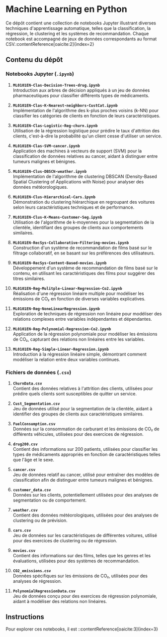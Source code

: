 # Machine Learning en Python

Ce dépôt contient une collection de notebooks Jupyter illustrant diverses techniques d'apprentissage automatique, telles que la classification, la régression, le clustering et les systèmes de recommandation. Chaque notebook est accompagné de jeux de données correspondants au format CSV.&#8203;:contentReference[oaicite:2]{index=2}

## Contenu du dépôt

### Notebooks Jupyter (`.ipynb`)

1. **`ML0101EN-Clas-Decision-Trees-drug.ipynb`**  
   Introduction aux arbres de décision appliqués à un jeu de données pharmaceutiques pour classifier différents types de médicaments.

2. **`ML0101EN-Clas-K-Nearest-neighbors-CustCat.ipynb`**  
   Implémentation de l'algorithme des k-plus proches voisins (k-NN) pour classifier les catégories de clients en fonction de leurs caractéristiques.

3. **`ML0101EN-Clas-Logistic-Reg-churn.ipynb`**  
   Utilisation de la régression logistique pour prédire le taux d'attrition des clients, c'est-à-dire la probabilité qu'un client cesse d'utiliser un service.

4. **`ML0101EN-Clas-SVM-cancer.ipynb`**  
   Application des machines à vecteurs de support (SVM) pour la classification de données relatives au cancer, aidant à distinguer entre tumeurs malignes et bénignes.

5. **`ML0101EN-Clus-DBSCN-weather.ipynb`**  
   Implémentation de l'algorithme de clustering DBSCAN (Density-Based Spatial Clustering of Applications with Noise) pour analyser des données météorologiques.

6. **`ML0101EN-Clus-Hierarchical-Cars.ipynb`**  
   Démonstration du clustering hiérarchique en regroupant des voitures selon leurs caractéristiques techniques et de performance.

7. **`ML0101EN-Clus-K-Means-Customer-Seg.ipynb`**  
   Utilisation de l'algorithme de k-moyennes pour la segmentation de la clientèle, identifiant des groupes de clients aux comportements similaires.

8. **`ML0101EN-RecSys-Collaborative-Filtering-movies.ipynb`**  
   Construction d'un système de recommandation de films basé sur le filtrage collaboratif, en se basant sur les préférences des utilisateurs.

9. **`ML0101EN-RecSys-Content-Based-movies.ipynb`**  
   Développement d'un système de recommandation de films basé sur le contenu, en utilisant les caractéristiques des films pour suggérer des titres similaires.

10. **`ML0101EN-Reg-Mulitple-Linear-Regression-Co2.ipynb`**  
    Réalisation d'une régression linéaire multiple pour modéliser les émissions de CO₂ en fonction de diverses variables explicatives.

11. **`ML0101EN-Reg-NoneLinearRegression.ipynb`**  
    Exploration de techniques de régression non linéaire pour modéliser des relations complexes entre variables indépendantes et dépendantes.

12. **`ML0101EN-Reg-Polynomial-Regression-Co2.ipynb`**  
    Application de la régression polynomiale pour modéliser les émissions de CO₂, capturant des relations non linéaires entre les variables.

13. **`ML0101EN-Reg-Simple-Linear-Regression.ipynb`**  
    Introduction à la régression linéaire simple, démontrant comment modéliser la relation entre deux variables continues.


### Fichiers de données (`.csv`)

1. **`ChurnData.csv`**  
   Contient des données relatives à l'attrition des clients, utilisées pour prédire quels clients sont susceptibles de quitter un service.

2. **`Cust_Segmentation.csv`**  
   Jeu de données utilisé pour la segmentation de la clientèle, aidant à identifier des groupes de clients aux caractéristiques similaires.

3. **`FuelConsumption.csv`**  
   Données sur la consommation de carburant et les émissions de CO₂ de différents véhicules, utilisées pour des exercices de régression.

4. **`drug200.csv`**  
   Contient des informations sur 200 patients, utilisées pour classifier les types de médicaments appropriés en fonction de caractéristiques telles que l'âge et le sexe.

5. **`cancer.csv`**  
   Jeu de données relatif au cancer, utilisé pour entraîner des modèles de classification afin de distinguer entre tumeurs malignes et bénignes.

6. **`customer_data.csv`**  
   Données sur les clients, potentiellement utilisées pour des analyses de segmentation ou de comportement.

7. **`weather.csv`**  
   Contient des données météorologiques, utilisées pour des analyses de clustering ou de prévision.

8. **`cars.csv`**  
   Jeu de données sur les caractéristiques de différentes voitures, utilisé pour des exercices de clustering ou de régression.

9. **`movies.csv`**  
   Contient des informations sur des films, telles que les genres et les évaluations, utilisées pour des systèmes de recommandation.

10. **`CO2_emissions.csv`**  
    Données spécifiques sur les émissions de CO₂, utilisées pour des analyses de régression.

11. **`PolynomialRegressionData.csv`**  
    Jeu de données conçu pour des exercices de régression polynomiale, aidant à modéliser des relations non linéaires.

## Instructions

Pour explorer ces notebooks, il est
::contentReference[oaicite:3]{index=3}
 
